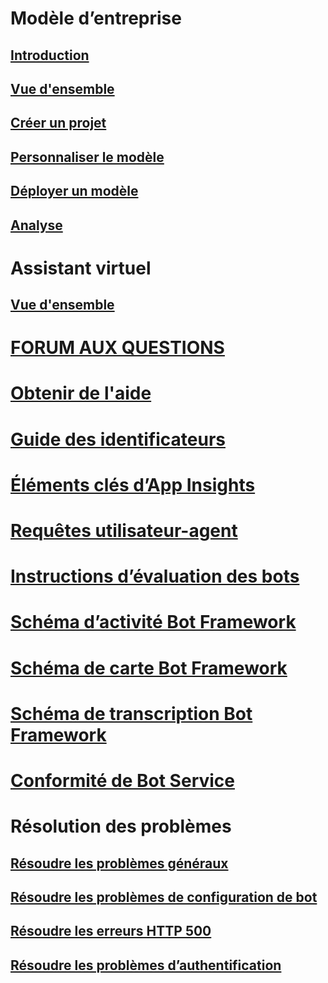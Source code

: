 # Modèle d’entreprise
## [Introduction](../v4sdk/bot-builder-enterprise-template-overview.md)
## [Vue d'ensemble](../v4sdk/bot-builder-enterprise-template-overview-detail.md)
## [Créer un projet](../v4sdk/bot-builder-enterprise-template-create-project.md)
## [Personnaliser le modèle](../v4sdk/bot-builder-enterprise-template-customize.md)
## [Déployer un modèle](../v4sdk/bot-builder-enterprise-template-deployment.md)
## [Analyse](../v4sdk/bot-builder-enterprise-template-powerbi.md)
# Assistant virtuel 
## [Vue d'ensemble](../v4sdk/bot-builder-virtual-assistant-introduction.md)
# [FORUM AUX QUESTIONS](../bot-service-resources-bot-framework-faq.md)
# [Obtenir de l'aide](../bot-service-resources-links-help.md)
# [Guide des identificateurs](../bot-service-resources-identifiers-guide.md)
# [Éléments clés d’App Insights](../bot-service-resources-app-insights-keys.md)
# [Requêtes utilisateur-agent](../bot-service-resources-user-agent.md)
# [Instructions d’évaluation des bots](../bot-service-review-guidelines.md)
# [Schéma d’activité Bot Framework](https://aka.ms/botSpecs-activitySchema)
# [Schéma de carte Bot Framework](https://aka.ms/botSpecs-cardSchema)
# [Schéma de transcription Bot Framework](https://aka.ms/botSpecs-transcripts)
# [Conformité de Bot Service](../v4sdk/bot-service-compliance.md)
# Résolution des problèmes
## [Résoudre les problèmes généraux](../bot-service-troubleshoot-general-problems.md)
## [Résoudre les problèmes de configuration de bot](../bot-service-troubleshoot-bot-configuration.md)
## [Résoudre les erreurs HTTP 500](../bot-service-troubleshoot-500-errors.md)
## [Résoudre les problèmes d’authentification](../bot-service-troubleshoot-authentication-problems.md)
